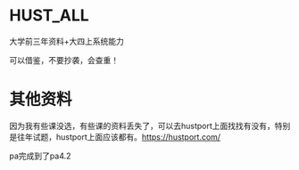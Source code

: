 # HUST_ALL

大学前三年资料+大四上系统能力

可以借鉴，不要抄袭，会查重！

# 其他资料

因为我有些课没选，有些课的资料丢失了，可以去hustport上面找找有没有，特别是往年试题，hustport上面应该都有。https://hustport.com/

pa完成到了pa4.2
